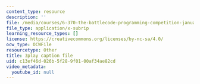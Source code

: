 ```yaml
---
content_type: resource
description: ''
file: /media/courses/6-370-the-battlecode-programming-competition-january-iap-2013/c13ef46d026b5f289f0100af34ae82cd_PA3bcu83j38.srt
file_type: application/x-subrip
learning_resource_types: []
license: https://creativecommons.org/licenses/by-nc-sa/4.0/
ocw_type: OCWFile
resourcetype: Other
title: 3play caption file
uid: c13ef46d-026b-5f28-9f01-00af34ae82cd
video_metadata:
  youtube_id: null
---
```


